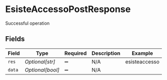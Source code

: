 # EsisteAccessoPostResponse

Successful operation


## Fields

| Field              | Type               | Required           | Description        | Example            |
| ------------------ | ------------------ | ------------------ | ------------------ | ------------------ |
| `res`              | *Optional[str]*    | :heavy_minus_sign: | N/A                | esisteaccesso      |
| `data`             | *Optional[bool]*   | :heavy_minus_sign: | N/A                |                    |